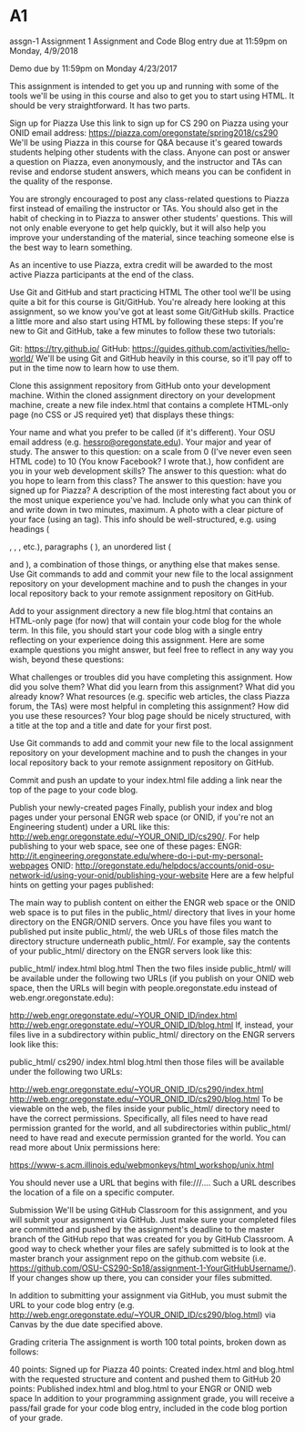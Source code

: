 # A1
assgn-1
Assignment 1 Assignment and Code Blog entry due at 11:59pm on Monday, 4/9/2018

Demo due by 11:59pm on Monday 4/23/2017

This assignment is intended to get you up and running with some of the tools we'll be using in this course and also to get you to start using HTML. It should be very straightforward. It has two parts.

Sign up for Piazza Use this link to sign up for CS 290 on Piazza using your ONID email address: https://piazza.com/oregonstate/spring2018/cs290
We'll be using Piazza in this course for Q&A because it's geared towards students helping other students with the class. Anyone can post or answer a question on Piazza, even anonymously, and the instructor and TAs can revise and endorse student answers, which means you can be confident in the quality of the response.

You are strongly encouraged to post any class-related questions to Piazza first instead of emailing the instructor or TAs. You should also get in the habit of checking in to Piazza to answer other students' questions. This will not only enable everyone to get help quickly, but it will also help you improve your understanding of the material, since teaching someone else is the best way to learn something.

As an incentive to use Piazza, extra credit will be awarded to the most active Piazza participants at the end of the class.

Use Git and GitHub and start practicing HTML The other tool we'll be using quite a bit for this course is Git/GitHub. You're already here looking at this assignment, so we know you've got at least some Git/GitHub skills. Practice a little more and also start using HTML by following these steps:
If you're new to Git and GitHub, take a few minutes to follow these two tutorials:

Git: https://try.github.io/ GitHub: https://guides.github.com/activities/hello-world/ We'll be using Git and GitHub heavily in this course, so it'll pay off to put in the time now to learn how to use them.

Clone this assignment repository from GitHub onto your development machine. Within the cloned assignment directory on your development machine, create a new file index.html that contains a complete HTML-only page (no CSS or JS required yet) that displays these things:

Your name and what you prefer to be called (if it's different). Your OSU email address (e.g. hessro@oregonstate.edu). Your major and year of study. The answer to this question: on a scale from 0 (I've never even seen HTML code) to 10 (You know Facebook? I wrote that.), how confident are you in your web development skills? The answer to this question: what do you hope to learn from this class? The answer to this question: have you signed up for Piazza? A description of the most interesting fact about you or the most unique experience you've had. Include only what you can think of and write down in two minutes, maximum. A photo with a clear picture of your face (using an  tag). This info should be well-structured, e.g. using headings (

,
,
, etc.), paragraphs (
), an unordered list (

and
), a combination of those things, or anything else that makes sense.
Use Git commands to add and commit your new file to the local assignment repository on your development machine and to push the changes in your local repository back to your remote assignment repository on GitHub.

Add to your assignment directory a new file blog.html that contains an HTML-only page (for now) that will contain your code blog for the whole term. In this file, you should start your code blog with a single entry reflecting on your experience doing this assignment. Here are some example questions you might answer, but feel free to reflect in any way you wish, beyond these questions:

What challenges or troubles did you have completing this assignment. How did you solve them? What did you learn from this assignment? What did you already know? What resources (e.g. specific web articles, the class Piazza forum, the TAs) were most helpful in completing this assignment? How did you use these resources? Your blog page should be nicely structured, with a title at the top and a title and date for your first post.

Use Git commands to add and commit your new file to the local assignment repository on your development machine and to push the changes in your local repository back to your remote assignment repository on GitHub.

Commit and push an update to your index.html file adding a link near the top of the page to your code blog.

Publish your newly-created pages Finally, publish your index and blog pages under your personal ENGR web space (or ONID, if you're not an Engineering student) under a URL like this: http://web.engr.oregonstate.edu/~YOUR_ONID_ID/cs290/. For help publishing to your web space, see one of these pages:
ENGR: http://it.engineering.oregonstate.edu/where-do-i-put-my-personal-webpages ONID: http://oregonstate.edu/helpdocs/accounts/onid-osu-network-id/using-your-onid/publishing-your-website Here are a few helpful hints on getting your pages published:

The main way to publish content on either the ENGR web space or the ONID web space is to put files in the public_html/ directory that lives in your home directory on the ENGR/ONID servers. Once you have files you want to published put insite public_html/, the web URLs of those files match the directory structure underneath public_html/. For example, say the contents of your public_html/ directory on the ENGR servers look like this:

public_html/ index.html blog.html Then the two files inside public_html/ will be available under the following two URLs (if you publish on your ONID web space, then the URLs will begin with people.oregonstate.edu instead of web.engr.oregonstate.edu):

http://web.engr.oregonstate.edu/~YOUR_ONID_ID/index.html http://web.engr.oregonstate.edu/~YOUR_ONID_ID/blog.html If, instead, your files live in a subdirectory within public_html/ directory on the ENGR servers look like this:

public_html/ cs290/ index.html blog.html then those files will be available under the following two URLs:

http://web.engr.oregonstate.edu/~YOUR_ONID_ID/cs290/index.html http://web.engr.oregonstate.edu/~YOUR_ONID_ID/cs290/blog.html To be viewable on the web, the files inside your public_html/ directory need to have the correct permissions. Specifically, all files need to have read permission granted for the world, and all subdirectories within public_html/ need to have read and execute permission granted for the world. You can read more about Unix permissions here:

https://www-s.acm.illinois.edu/webmonkeys/html_workshop/unix.html

You should never use a URL that begins with file:///.... Such a URL describes the location of a file on a specific computer.

Submission We'll be using GitHub Classroom for this assignment, and you will submit your assignment via GitHub. Just make sure your completed files are committed and pushed by the assignment's deadline to the master branch of the GitHub repo that was created for you by GitHub Classroom. A good way to check whether your files are safely submitted is to look at the master branch your assignment repo on the github.com website (i.e. https://github.com/OSU-CS290-Sp18/assignment-1-YourGitHubUsername/). If your changes show up there, you can consider your files submitted.

In addition to submitting your assignment via GitHub, you must submit the URL to your code blog entry (e.g. http://web.engr.oregonstate.edu/~YOUR_ONID_ID/cs290/blog.html) via Canvas by the due date specified above.

Grading criteria The assignment is worth 100 total points, broken down as follows:

40 points: Signed up for Piazza 40 points: Created index.html and blog.html with the requested structure and content and pushed them to GitHub 20 points: Published index.html and blog.html to your ENGR or ONID web space In addition to your programming assignment grade, you will receive a pass/fail grade for your code blog entry, included in the code blog portion of your grade.
